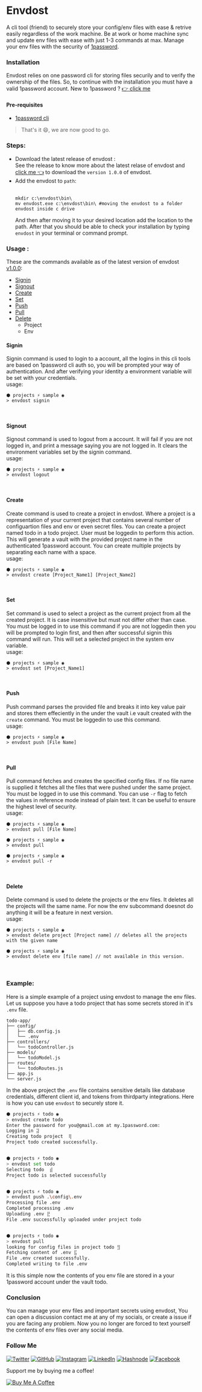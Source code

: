 # Envdost
A cli tool (friend) to securely store your config/env files with ease & retrive easily regardless of the work machine. Be at work or home machine sync and update env files with ease with just 1-3 commands at max. Manage your env files with the security of [1password](https://1password.com/).

### Installation
Envdost relies on one password cli for storing files securily and to verify the ownership of the files. So, to continue with the installation you must have a valid 1password account. 
New to 1password ? [👉 click me](https://support.1password.com/explore/get-started/)

#### Pre-requisites
- [1password cli](https://developer.1password.com/docs/cli/v1/get-started/)

>  That's it 😄, we are now good to go.

### Steps:
- Download the latest release of envdost :<br />
  See the release to know more about the latest relase of envdost and [click me 👈](https://github.com/sarojregmi200/envdost/releases/download/v1.0.0/envdost.exe) to download the ` version 1.0.0 ` of envdost.
- Add the envdost to ` path `:<br /><br />
  ``` console
  mkdir c:\envdost\bin\
  mv envdost.exe c:\envdost\bin\ #moving the envdost to a folder envdost inside c drive
  ```
  And then after moving it to your desired location add the location to the path.
  After that you should be able to check your installation by typing ` envdost ` in your terminal or command prompt.

### Usage :
These are the commands available as of the latest version of envdost [v1.0.0](https://github.com/sarojregmi200/envdost/releases/tag/v1.0.0):
- [Signin](https://github.com/sarojregmi200/envdost/blob/main/README.md#signin)
- [Signout](https://github.com/sarojregmi200/envdost/blob/main/README.md#signout)
- [Create](https://github.com/sarojregmi200/envdost/blob/main/README.md#create)
- [Set](https://github.com/sarojregmi200/envdost/blob/main/README.md#set)
- [Push](https://github.com/sarojregmi200/envdost/blob/main/README.md#push)
- [Pull](https://github.com/sarojregmi200/envdost/blob/main/README.md#pull)
- [Delete](https://github.com/sarojregmi200/envdost/blob/main/README.md#delete)
    - Project
    - Env

 #### Signin
 Signin command is used to login to a account, all the logins in this cli tools are based on 1password cli auth so, you will be prompted your way of authentication.
 And after verifying your identity a environment variable will be set with your credentials. 
 <br />
 usage:
 
 ``` console
⬢ projects ⚡ sample ◉
> envdost signin
```
<br />

 #### Signout
 Signout command is used to logout from a account. It will fail if you are not logged in, and print a message saying you are not logged in. It clears the environment variables set by the signin command.
 <br />
 usage:
 
 ``` console
⬢ projects ⚡ sample ◉
> envdost logout
```
<br />

 #### Create
 Create command is used to create a project in envdost. Where a project is a representation of your current project that contains several number of configuartion files and env or even secret files. You can create a project named todo in a todo project. User must be loggedin to perform this action. This will generate a vault with the provided project name in the authenticated 1password account. You can create multiple projects by separating each name with a space.
 <br />
 usage:
 
 ``` console
⬢ projects ⚡ sample ◉
> envdost create [Project_Name1] [Project_Name2]
```
<br />


 #### Set
 Set command is used to select a project as the current project from all the created project. It is case insensitive but must not differ other than case. You must be logged in to use this command if you are not loggedin then you will be prompted to login first, and then after successful signin this command will run. This will set a selected project in the system env variable.
<br />
 usage:
 
 ``` console
⬢ projects ⚡ sample ◉
> envdost set [Project_Name1]
```
<br />

 #### Push
 Push command parses the provided file and breaks it into key value pair and stores them effeciently in the under the vault i.e vault created with the ` create ` command. You must be loggedin to use this command. 
 <br />
 usage:
 
 ``` console
⬢ projects ⚡ sample ◉
> envdost push [File Name]
```
<br />


 #### Pull
 Pull command fetches and creates the specified config files. If no file name is supplied it fetches all the files that were pushed under the same project. You must be logged in to use this command. You can use ` -r ` flag to fetch the values in reference mode instead of plain text. It can be useful to ensure the highest level of security. 
 <br />
 usage:
 
 ``` console
⬢ projects ⚡ sample ◉
> envdost pull [File Name]

⬢ projects ⚡ sample ◉
> envdost pull

⬢ projects ⚡ sample ◉
> envdost pull -r 
```
<br />



 #### Delete
 Delete command is used to delete the projects or the env files. It deletes all the projects will the same name. For now the env subcommand doesnot do anything it will be a feature in next version. 
 <br />
 usage:
 
 ``` console
⬢ projects ⚡ sample ◉
> envdost delete project [Project name] // deletes all the projects with the given name

⬢ projects ⚡ sample ◉
> envdost delete env [file name] // not available in this version.

```
<br />


### Example:
Here is a simple example of a project using envdost to manage the env files. Let us suppose you have a todo project that has some secrets stored in it's ` .env ` file.

```console
todo-app/
├── config/
│   ├── db.config.js
│   └── .env
├── controllers/
│   └── todoController.js
├── models/
│   └── todoModel.js
├── routes/
│   └── todoRoutes.js
├── app.js
└── server.js
```
In the above project the ` .env ` file contains sensitive details like database credentials, different client id, and tokens from thirdparty integrations. Here is how you can use ` envdost ` to securely store it.

 ``` bash
⬢ projects ⚡ todo ◉
> envdost create todo
Enter the password for you@gmail.com at my.1password.com:
Logging in ⣽
Creating todo project  ⢿
Project todo created successfully.


⬢ projects ⚡ todo ◉
> envdost set todo
Selecting todo  ⣾
Project todo is selected successfully


⬢ projects ⚡ todo ◉
> envdost push .\config\.env
Processing file .env
Completed processing .env
Uploading .env ⣟
File .env successfully uploaded under project todo


⬢ projects ⚡ todo ◉
> envdost pull
looking for config files in project todo ⣻
Fetching content of .env ⣯
File .env created successfully.
Completed writing to file .env
```

It is this simple now the contents of you env file are stored in a your 1password account under the vault todo.


### Conclusion
You can manage your env files and important secrets using envdost, You can open a discussion contact me at any of my socials, or create a issue if you are facing any problem. Now you no longer are forced to text yourself the contents of env files over any social media.

### Follow Me

[![Twitter](https://img.shields.io/badge/Twitter-%40sarojregmi200-blue?style=flat&logo=twitter)](https://twitter.com/sarojregmi200)
[![GitHub](https://img.shields.io/badge/GitHub-sarojregmi200-black?style=flat&logo=github)](https://github.com/sarojregmi200)
[![Instagram](https://img.shields.io/badge/Instagram-sarojregmi200-purple?style=flat&logo=instagram)](https://instagram.com/sarojregmi200)
[![LinkedIn](https://img.shields.io/badge/LinkedIn-sarojregmi200-blue?style=flat&logo=linkedin)](https://linkedin.com/in/sarojregmi200)
[![Hashnode](https://img.shields.io/badge/Hashnode-sarojregmi200-yellow?style=flat&logo=hashnode)](https://hashnode.com/@saroj-regmi)
[![Facebook](https://img.shields.io/badge/Facebook-sarojregmi200-blue?style=flat&logo=facebook)](https://facebook.com/sarojregmi200)



Support me by buying me a coffee!

[![Buy Me A Coffee](https://img.shields.io/badge/Buy%20Me%20A%20Coffee-support-%23FFDD00?style=flat&logo=buy-me-a-coffee)](https://buymeacoffee.com/sarojregmi200)
 
